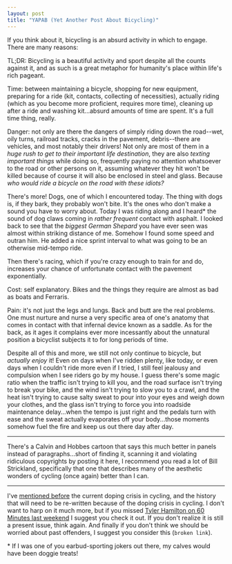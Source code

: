 ```yaml
---
layout: post
title: "YAPAB (Yet Another Post About Bicycling)"
---
```


If you think about it, bicycling is an absurd activity in which to engage. There are many reasons:

TL;DR: Bicycling is a beautiful activity and sport despite all the counts against it, and as such is a great metaphor for humanity's place within life's rich pageant.

Time: between maintaining a bicycle, shopping for new equipment, preparing for a ride (kit, contacts, collecting of necessities), actually riding (which as you become more proficient, requires more time), cleaning up after a ride and washing kit...absurd amounts of time are spent. It's a full time thing, really.

Danger: not only are there the dangers of simply riding down the road--wet, oily turns, railroad tracks, cracks in the pavement, debris--there are vehicles, and most notably their drivers! Not only are most of them in a _huge rush to get to their important life destination_, they are also _texting important things_ while doing so, frequently paying no attention whatsoever to the road or other persons on it, assuming whatever they hit won't be killed because of course it will also be enclosed in steel and glass. Because _who would ride a bicycle on the road with these idiots?_ 

There's more! Dogs, one of which I encountered today. The thing with dogs is, if they bark, they probably won't bite. It's the ones who don't make a sound you have to worry about. Today I was riding along and I heard* the sound of dog claws coming in _rather frequent_ contact with asphalt. I looked back to see that the _biggest German Shepard_ you have ever seen was almost within striking distance of me. Somehow I found some speed and outran him. He added a nice sprint interval to what was going to be an otherwise mid-tempo ride. 

Then there's racing, which if you're crazy enough to train for and do, increases your chance of unfortunate contact with the pavement exponentially.

Cost: self explanatory. Bikes and the things they require are almost as bad as boats and Ferraris.

Pain: it's not just the legs and lungs. Back and butt are the real problems. One must nurture and nurse a very specific area of one's anatomy that comes in contact with that infernal device known as a saddle. As for the back, as it ages it complains ever more incessantly about the unnatural position a bicyclist subjects it to for long periods of time. 

Despite all of this and more, we still not only continue to bicycle, but _actually enjoy_ it! Even on days when I've ridden plenty, like today, or even days when I couldn't ride more even if I tried, I still feel jealousy and compulsion when I see riders go by my house. I guess there's some magic ratio when the traffic isn't trying to kill you, and the road surface isn't trying to break your bike, and the wind isn't trying to slow you to a crawl, and the heat isn't trying to cause salty sweat to pour into your eyes and weigh down your clothes, and the glass isn't trying to force you into roadside maintenance delay...when the tempo is just right and the pedals turn with ease and the sweat actually evaporates off your body...those moments somehow fuel the fire and keep us out there day after day.

---

There's a Calvin and Hobbes cartoon that says this much better in panels instead of paragraphs...short of finding it, scanning it and violating ridiculous copyrights by posting it here, I recommend you read a lot of Bill Strickland, specifically that one that describes many of the aesthetic wonders of cycling (once again) better than I can.

---

I've [mentioned before]({{site.baseurl}}/2011/04/12/dope.html) the current doping crisis in cycling, and the history that will need to be re-written because of the doping crisis in cycling. I don't want to harp on it much more, but if you missed [Tyler Hamilton on 60 Minutes last weekend](http://www.cbsnews.com/stories/2011/05/20/60minutes/main20064858.shtml?tag=contentMain;cbsCarousel) I suggest you check it out. If you don't realize it is still a present issue, think again. And finally if you don't think we should be worried about past offenders, I suggest you consider this (`broken link`).

<p class="postscript">* If I was one of you earbud-sporting jokers out there, my calves would have been doggie treats!</p>